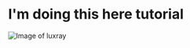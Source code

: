 # I'm doing this here tutorial
![Image of luxray](https://github.com/Exp-Communicate-Using-Markdown-Cohort-1/series-communicate-using-markdown-v4real/assets/76439659/e4293e26-afac-4413-865d-cd19007c1083)
